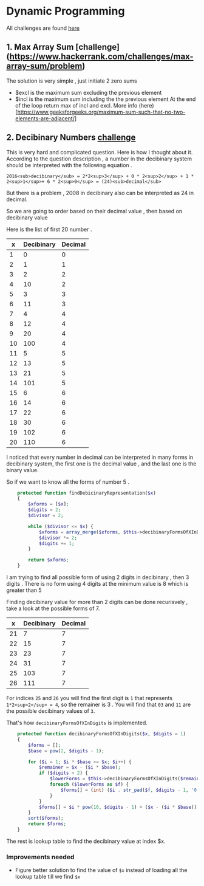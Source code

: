 # Dynamic Programming

All challenges are found [here](https://www.hackerrank.com/interview/interview-preparation-kit/dynamic-programming/challenges)

## 1. Max Array Sum [challenge] (https://www.hackerrank.com/challenges/max-array-sum/problem)

The solution is very simple , just initiate 2 zero sums 
- $excl is the maximum sum excluding the previous element 
- $incl is the maximum sum including the the previous element
At the end of the loop return max of incl and excl.
More info (here)[https://www.geeksforgeeks.org/maximum-sum-such-that-no-two-elements-are-adjacent/]

## 2. Decibinary Numbers [challenge](https://www.hackerrank.com/challenges/decibinary-numbers/problem)

This is very hard and complicated question. Here is how I thought about it.
According to the question description , a number in the decibinary system should be interpreted with the following equation .

    2016<sub>decibinary</sub> = 2*2<sup>3</sup> + 0 * 2<sup>2</sup> + 1 * 2<sup>1</sup>+ 6 * 2<sup>0</sup> = (24)<sub>decimal</sub>

But there is a problem , 2008 in decibinary also can be interpreted as 24 in decimal.

So we are going to order based on their decimal value , then based on decibinary value

Here is the list of first 20 number .

x | Decibinary  | Decimal 
--|-------------|---------
1 |     0       | 0
2 |     1       | 1
3 |     2       | 2
4 |     10      | 2
5 |     3       | 3 
6 |     11      | 3 
7 |     4       | 4
8 |     12      | 4 
9 |     20      | 4
10|     100     | 4
11|     5       | 5 
12|     13      | 5
13|     21      | 5 
14|     101     | 5
15|     6       | 6
16|     14      | 6 
17|     22      | 6
18|     30      | 6
19|     102     | 6
20|     110     | 6

I noticed that every number in decimal can be interpreted in many forms in decibinary system, the first one is the decimal value , and the last one is the binary value.

So if we want to know all the forms of number 5 .
```php
    protected function findDebicinaryRepresentation($x)
    {
        $xforms = [$x];
        $digits = 2;
        $divisor = 2;

        while ($divisor <= $x) {
            $xforms = array_merge($xforms, $this->decibinaryFormsOfXInDigits($x, $digits));
            $divisor *= 2;
            $digits += 1;
        }

        return $xforms;
    }
```
I am trying to find all possible form of using 2 digits in decibinary , then 3 digits .
There is no form using 4 digits at the minimum value is 8 which is greater than 5

Finding decibinary value for more than 2 digits can be done recurisvely , take a look at the possible forms of 7.

x | Decibinary  | Decimal 
--|-------------|---------
21|     7       |   7
22|     15      |   7
23|     23      |   7
24|     31      |   7
25|     103     |   7
26|     111     |   7

For indices `25` and `26` you will find the first digit is `1` that represents `1*2<sup>2</sup> = 4`, so the remainer is 3 . You will find that `03` and `11` are the possible decibinary values of `3`.

That's how `decibinaryFormsOfXInDigits` is implemented.

```php
    protected function decibinaryFormsOfXInDigits($x, $digits = 1)
    {
        $forms = [];
        $base = pow(2, $digits - 1);

        for ($i = 1; $i * $base <= $x; $i++) {
            $remainer = $x - ($i * $base);
            if ($digits > 2) {
                $lowerForms = $this->decibinaryFormsOfXInDigits($remainer, $digits - 1);
                foreach ($lowerForms as $f) {
                    $forms[] = (int) ($i . str_pad($f, $digits - 1, '0', STR_PAD_LEFT));
                }
            }
            $forms[] = $i * pow(10, $digits - 1) + ($x - ($i * $base));
        }
        sort($forms);
        return $forms;
    }
```

The rest is lookup table to find the decibinary value at index $x.

### Improvements needed 
- Figure better solution to find the value of `$x` instead of loading all the lookup table till we find `$x`